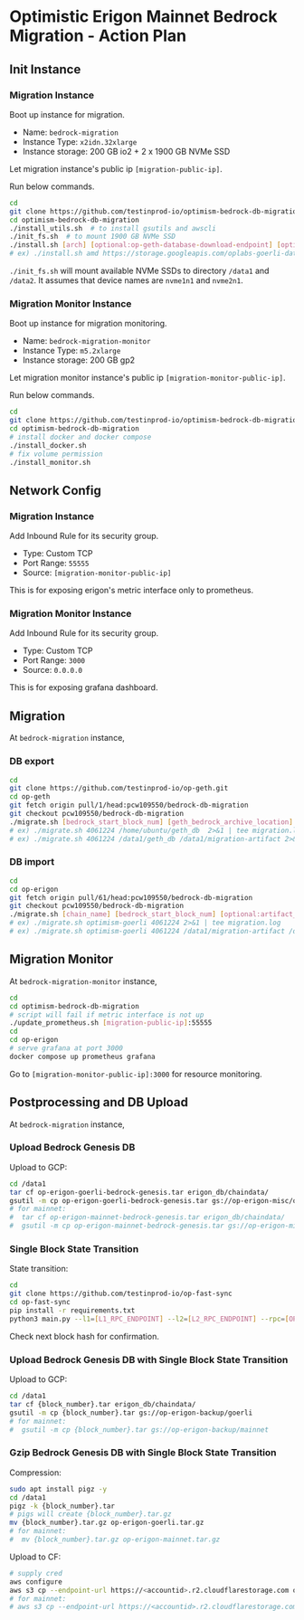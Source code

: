 #  Optimistic Erigon Mainnet Bedrock Migration - Action Plan

## Init Instance

### Migration Instance

Boot up instance for migration.
- Name: `bedrock-migration`
- Instance Type: `x2idn.32xlarge`
- Instance storage: 200 GB io2 + 2 x 1900 GB NVMe SSD

Let migration instance's public ip `[migration-public-ip]`.

Run below commands.
```sh
cd
git clone https://github.com/testinprod-io/optimism-bedrock-db-migration
cd optimism-bedrock-db-migration
./install_utils.sh  # to install gsutils and awscli
./init_fs.sh  # to mount 1900 GB NVMe SSD
./install.sh [arch] [optional:op-geth-database-download-endpoint] [optional:data-dir]
# ex) ./install.sh amd https://storage.googleapis.com/oplabs-goerli-data/goerli-bedrock.tar /data1
```

`./init_fs.sh` will mount available NVMe SSDs to directory `/data1` and `/data2`. It assumes that device names are `nvme1n1` and `nvme2n1`.

### Migration Monitor Instance

Boot up instance for migration monitoring.
- Name: `bedrock-migration-monitor`
- Instance Type: `m5.2xlarge`
- Instance storage: 200 GB gp2

Let migration monitor instance's public ip `[migration-monitor-public-ip]`.

Run below commands.
```sh
cd
git clone https://github.com/testinprod-io/optimism-bedrock-db-migration
cd optimism-bedrock-db-migration
# install docker and docker compose
./install_docker.sh
# fix volume permission
./install_monitor.sh
```

## Network Config

### Migration Instance

Add Inbound Rule for its security group.
- Type: Custom TCP
- Port Range: `55555`
- Source: `[migration-monitor-public-ip]`

This is for exposing erigon's metric interface only to prometheus.

### Migration Monitor Instance

Add Inbound Rule for its security group.
- Type: Custom TCP
- Port Range: `3000`
- Source: `0.0.0.0`

This is for exposing grafana dashboard.

## Migration

At `bedrock-migration` instance,

### DB export

```sh
cd
git clone https://github.com/testinprod-io/op-geth.git
cd op-geth
git fetch origin pull/1/head:pcw109550/bedrock-db-migration
git checkout pcw109550/bedrock-db-migration
./migrate.sh [bedrock_start_block_num] [geth_bedrock_archive_location] [optional:artifact_path] 2>&1 | tee migration.log
# ex) ./migrate.sh 4061224 /home/ubuntu/geth_db  2>&1 | tee migration.log
# ex) ./migrate.sh 4061224 /data1/geth_db /data1/migration-artifact 2>&1 | tee migration.log
```

### DB import

```sh
cd
cd op-erigon
git fetch origin pull/61/head:pcw109550/bedrock-db-migration
git checkout pcw109550/bedrock-db-migration
./migrate.sh [chain_name] [bedrock_start_block_num] [optional:artifact_path] [optional:erigon_db_path] 2>&1 | tee migration.log
# ex) ./migrate.sh optimism-goerli 4061224 2>&1 | tee migration.log
# ex) ./migrate.sh optimism-goerli 4061224 /data1/migration-artifact /data2/erigon_db | tee migration.log
```

## Migration Monitor

At `bedrock-migration-monitor` instance,

```sh
cd
cd optimism-bedrock-db-migration
# script will fail if metric interface is not up 
./update_prometheus.sh [migration-public-ip]:55555
cd 
cd op-erigon
# serve grafana at port 3000
docker compose up prometheus grafana
```

Go to `[migration-monitor-public-ip]:3000` for resource monitoring.

## Postprocessing and DB Upload

At `bedrock-migration` instance,

### Upload Bedrock Genesis DB

Upload to GCP:

```sh
cd /data1
tar cf op-erigon-goerli-bedrock-genesis.tar erigon_db/chaindata/
gsutil -m cp op-erigon-goerli-bedrock-genesis.tar gs://op-erigon-misc/op-erigon-goerli-bedrock-genesis.tar
# for mainnet:
#  tar cf op-erigon-mainnet-bedrock-genesis.tar erigon_db/chaindata/
#  gsutil -m cp op-erigon-mainnet-bedrock-genesis.tar gs://op-erigon-misc/op-erigon-mainnet-bedrock-genesis.tar
```

### Single Block State Transition

State transition:

```sh
cd
git clone https://github.com/testinprod-io/op-fast-sync
cd op-fast-sync
pip install -r requirements.txt
python3 main.py --l1=[L1_RPC_ENDPOINT] --l2=[L2_RPC_ENDPOINT] --rpc=[OP_ERIGON_RPC_ENDPOINT] --engine=[OP_ERIGON_ENGINE_ENDPOINT] --jwt-secret=[OP_ERIGON_JWT_SECRET_PATH]
```

Check next block hash for confirmation.

### Upload Bedrock Genesis DB with Single Block State Transition

Upload to GCP:

```sh
cd /data1
tar cf {block_number}.tar erigon_db/chaindata/
gsutil -m cp {block_number}.tar gs://op-erigon-backup/goerli
# for mainnet:
#  gsutil -m cp {block_number}.tar gs://op-erigon-backup/mainnet
```

### Gzip Bedrock Genesis DB with Single Block State Transition

Compression:

```sh
sudo apt install pigz -y
cd /data1
pigz -k {block_number}.tar
# pigs will create {block_number}.tar.gz
mv {block_number}.tar.gz op-erigon-goerli.tar.gz
# for mainnet:
#  mv {block_number}.tar.gz op-erigon-mainnet.tar.gz
```

Upload to CF:

```sh
# supply cred
aws configure
aws s3 cp --endpoint-url https://<accountid>.r2.cloudflarestorage.com op-erigon-goerli.tar.gz s3://op-erigon-data/op-erigon-goerli.tar.gz
# for mainnet:
# aws s3 cp --endpoint-url https://<accountid>.r2.cloudflarestorage.com op-erigon-mainnet.tar.gz s3://op-erigon-data/op-erigon-mainnet.tar.gz
```
